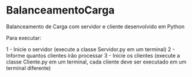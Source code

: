 # BalanceamentoCarga

Balanceamento de Carga com servidor e cliente desenvolvido em Python

Para executar:

1 - Inicie o servidor (execute a classe Servidor.py em um terminal)
2 - Informe quantos clientes irão processar
3 - Inicie os clientes (execute a classe Cliente.py em um terminal, cada cliente deve ser executado em um terminal diferente)
